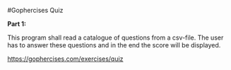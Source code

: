 #Gophercises Quiz

**Part 1:**

This program shall read a catalogue of questions from a csv-file. The user has
to answer these questions and in the end the score will be displayed.

https://gophercises.com/exercises/quiz